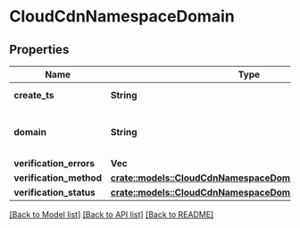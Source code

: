 # CloudCdnNamespaceDomain

## Properties

Name | Type | Description | Notes
------------ | ------------- | ------------- | -------------
**create_ts** | **String** | RFC3339 timestamp. | 
**domain** | **String** | A valid domain name (no protocol). | 
**verification_errors** | **Vec<String>** |  | 
**verification_method** | [**crate::models::CloudCdnNamespaceDomainVerificationMethod**](CloudCdnNamespaceDomainVerificationMethod.md) |  | 
**verification_status** | [**crate::models::CloudCdnNamespaceDomainVerificationStatus**](CloudCdnNamespaceDomainVerificationStatus.md) |  | 

[[Back to Model list]](../README.md#documentation-for-models) [[Back to API list]](../README.md#documentation-for-api-endpoints) [[Back to README]](../README.md)


